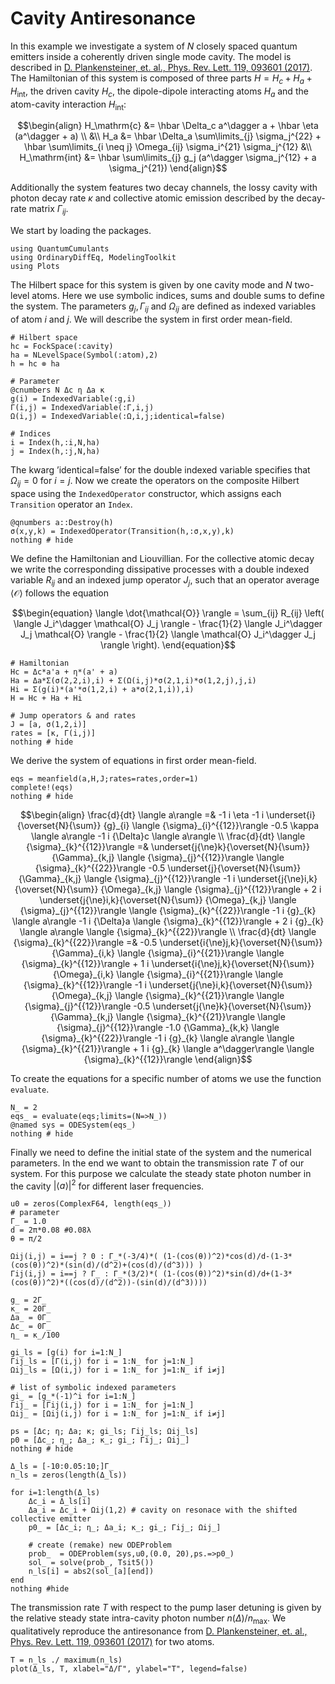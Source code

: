 # Cavity Antiresonance

In this example we investigate a system of $N$ closely spaced quantum emitters inside a coherently driven single mode cavity. The model is described in [D. Plankensteiner, et. al., Phys. Rev. Lett. 119, 093601 (2017)](https://journals.aps.org/prl/abstract/10.1103/PhysRevLett.119.093601).
The Hamiltonian of this system is composed of three parts $H = H_c + H_a + H_{\mathrm{int}}$, the driven cavity $H_c$, the dipole-dipole interacting atoms $H_a$ and the atom-cavity interaction $H_\mathrm{int}$:

```math
\begin{align}
H_\mathrm{c} &= \hbar \Delta_c a^\dagger a + \hbar \eta (a^\dagger + a) \\
&\\
H_a &= \hbar \Delta_a \sum\limits_{j} \sigma_j^{22} + \hbar \sum\limits_{i \neq j} \Omega_{ij} \sigma_i^{21} \sigma_j^{12}
&\\
H_\mathrm{int} &= \hbar \sum\limits_{j} g_j (a^\dagger \sigma_j^{12} + a \sigma_j^{21})
\end{align}
```

Additionally the system features two decay channels, the lossy cavity with photon decay rate $\kappa$ and collective atomic emission described by the decay-rate matrix $\Gamma_{ij}$.

We start by loading the packages.


```@example antiresonance_indexed
using QuantumCumulants
using OrdinaryDiffEq, ModelingToolkit
using Plots
```

The Hilbert space for this system is given by one cavity mode and $N$ two-level atoms. Here we use symbolic indices, sums and double sums to define the system.
The parameters $g_j, \, \Gamma_{ij}$ and $\Omega_{ij}$ are defined as indexed variables of atom $i$ and $j$. We will describe the system in first order mean-field.


```@example antiresonance_indexed
# Hilbert space
hc = FockSpace(:cavity)
ha = NLevelSpace(Symbol(:atom),2)
h = hc ⊗ ha

# Parameter
@cnumbers N Δc η Δa κ
g(i) = IndexedVariable(:g,i)
Γ(i,j) = IndexedVariable(:Γ,i,j)
Ω(i,j) = IndexedVariable(:Ω,i,j;identical=false)

# Indices
i = Index(h,:i,N,ha)
j = Index(h,:j,N,ha)
```

The kwarg ’identical=false’ for the double indexed variable specifies that $\Omega_{ij} = 0$ for $i = j$.
Now we create the operators on the composite Hilbert space using the $\texttt{IndexedOperator}$ constructor, which assigns each $\texttt{Transition}$ operator an $\texttt{Index}$.


```@example antiresonance_indexed
@qnumbers a::Destroy(h)
σ(x,y,k) = IndexedOperator(Transition(h,:σ,x,y),k)
nothing # hide
```

We define the Hamiltonian and Liouvillian. For the collective atomic decay we write the corresponding dissipative processes with a double indexed variable $R_{ij}$ and an indexed jump operator $J_j$, such that an operator average $\langle \mathcal{O} \rangle$ follows the equation

```math
\begin{equation}
\langle \dot{\mathcal{O}} \rangle = \sum_{ij} R_{ij} \left( \langle J_i^\dagger \mathcal{O} J_j \rangle - \frac{1}{2} \langle J_i^\dagger J_j \mathcal{O} \rangle - \frac{1}{2} \langle \mathcal{O} J_i^\dagger J_j \rangle \right).
\end{equation}
```

```@example antiresonance_indexed
# Hamiltonian
Hc = Δc*a'a + η*(a' + a)
Ha = Δa*Σ(σ(2,2,i),i) + Σ(Ω(i,j)*σ(2,1,i)*σ(1,2,j),j,i)
Hi = Σ(g(i)*(a'*σ(1,2,i) + a*σ(2,1,i)),i)
H = Hc + Ha + Hi

# Jump operators & and rates
J = [a, σ(1,2,i)]
rates = [κ, Γ(i,j)]
nothing # hide
```

We derive the system of equations in first order mean-field.


```@example antiresonance_indexed
eqs = meanfield(a,H,J;rates=rates,order=1)
complete!(eqs)
nothing # hide
```

```math
\begin{align}
\frac{d}{dt} \langle a\rangle  =& -1 i \eta -1 i \underset{i}{\overset{N}{\sum}} {g}_{i}  \langle {\sigma}_{i}^{{12}}\rangle  -0.5 \kappa \langle a\rangle  -1 i {\Delta}c \langle a\rangle  \\
\frac{d}{dt} \langle {\sigma}_{k}^{{12}}\rangle  =& \underset{j{\ne}k}{\overset{N}{\sum}} {\Gamma}_{k,j}  \langle {\sigma}_{j}^{{12}}\rangle   \langle {\sigma}_{k}^{{22}}\rangle  -0.5 \underset{j}{\overset{N}{\sum}} {\Gamma}_{k,j}  \langle {\sigma}_{j}^{{12}}\rangle  -1 i \underset{j{\ne}i,k}{\overset{N}{\sum}} {\Omega}_{k,j}  \langle {\sigma}_{j}^{{12}}\rangle  + 2 i \underset{j{\ne}i,k}{\overset{N}{\sum}} {\Omega}_{k,j}  \langle {\sigma}_{j}^{{12}}\rangle   \langle {\sigma}_{k}^{{22}}\rangle  -1 i {g}_{k} \langle a\rangle  -1 i {\Delta}a \langle {\sigma}_{k}^{{12}}\rangle  + 2 i {g}_{k} \langle a\rangle  \langle {\sigma}_{k}^{{22}}\rangle  \\
\frac{d}{dt} \langle {\sigma}_{k}^{{22}}\rangle  =& -0.5 \underset{i{\ne}j,k}{\overset{N}{\sum}} {\Gamma}_{i,k}  \langle {\sigma}_{i}^{{21}}\rangle   \langle {\sigma}_{k}^{{12}}\rangle  + 1 i \underset{i{\ne}j,k}{\overset{N}{\sum}} {\Omega}_{i,k}  \langle {\sigma}_{i}^{{21}}\rangle   \langle {\sigma}_{k}^{{12}}\rangle  -1 i \underset{j{\ne}i,k}{\overset{N}{\sum}} {\Omega}_{k,j}  \langle {\sigma}_{k}^{{21}}\rangle   \langle {\sigma}_{j}^{{12}}\rangle  -0.5 \underset{j{\ne}k}{\overset{N}{\sum}} {\Gamma}_{k,j}  \langle {\sigma}_{k}^{{21}}\rangle   \langle {\sigma}_{j}^{{12}}\rangle  -1.0 {\Gamma}_{k,k} \langle {\sigma}_{k}^{{22}}\rangle  -1 i {g}_{k} \langle a\rangle  \langle {\sigma}_{k}^{{21}}\rangle  + 1 i {g}_{k} \langle a^\dagger\rangle  \langle {\sigma}_{k}^{{12}}\rangle
\end{align}
```



To create the equations for a specific number of atoms we use the function $\texttt{evaluate}$.


```@example antiresonance_indexed
N_ = 2
eqs_ = evaluate(eqs;limits=(N=>N_))
@named sys = ODESystem(eqs_)
nothing # hide
```

Finally we need to define the initial state of the system and the numerical parameters. In the end we want to obtain the transmission rate $T$ of our system. For this purpose we calculate the steady state photon number in the cavity $|\langle a \rangle|^2$ for different laser frequencies.


```@example antiresonance_indexed
u0 = zeros(ComplexF64, length(eqs_))
# parameter
Γ_ = 1.0
d = 2π*0.08 #0.08λ
θ = π/2

Ωij(i,j) = i==j ? 0 : Γ_*(-3/4)*( (1-(cos(θ))^2)*cos(d)/d-(1-3*(cos(θ))^2)*(sin(d)/(d^2)+(cos(d)/(d^3))) )
Γij(i,j) = i==j ? Γ_ : Γ_*(3/2)*( (1-(cos(θ))^2)*sin(d)/d+(1-3*(cos(θ))^2)*((cos(d)/(d^2))-(sin(d)/(d^3))))

g_ = 2Γ_
κ_ = 20Γ_
Δa_ = 0Γ_
Δc_ = 0Γ_
η_ = κ_/100

gi_ls = [g(i) for i=1:N_]
Γij_ls = [Γ(i,j) for i = 1:N_ for j=1:N_]
Ωij_ls = [Ω(i,j) for i = 1:N_ for j=1:N_ if i≠j]

# list of symbolic indexed parameters
gi_ = [g_*(-1)^i for i=1:N_]
Γij_ = [Γij(i,j) for i = 1:N_ for j=1:N_]
Ωij_ = [Ωij(i,j) for i = 1:N_ for j=1:N_ if i≠j]

ps = [Δc; η; Δa; κ; gi_ls; Γij_ls; Ωij_ls]
p0 = [Δc_; η_; Δa_; κ_; gi_; Γij_; Ωij_]
nothing # hide
```


```@example antiresonance_indexed
Δ_ls = [-10:0.05:10;]Γ_
n_ls = zeros(length(Δ_ls))

for i=1:length(Δ_ls)
    Δc_i = Δ_ls[i]
    Δa_i = Δc_i + Ωij(1,2) # cavity on resonace with the shifted collective emitter
    p0_ = [Δc_i; η_; Δa_i; κ_; gi_; Γij_; Ωij_]
    
    # create (remake) new ODEProblem
    prob_  = ODEProblem(sys,u0,(0.0, 20),ps.=>p0_)
    sol_ = solve(prob_, Tsit5())
    n_ls[i] = abs2(sol_[a][end])
end
nothing #hide
```

The transmission rate $T$ with respect to the pump laser detuning is given by the relative steady state intra-cavity photon number $n(\Delta)/n_\mathrm{max}$. We qualitatively reproduce the antiresonance from [D. Plankensteiner, et. al., Phys. Rev. Lett. 119, 093601 (2017)](https://journals.aps.org/prl/abstract/10.1103/PhysRevLett.119.093601) for two atoms.


```@example antiresonance_indexed
T = n_ls ./ maximum(n_ls)
plot(Δ_ls, T, xlabel="Δ/Γ", ylabel="T", legend=false)
```
